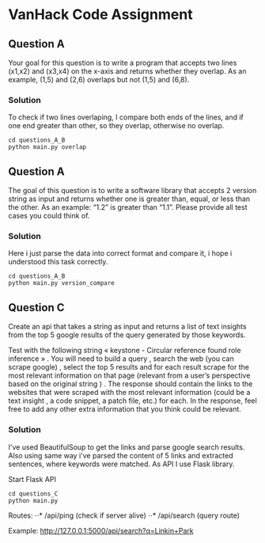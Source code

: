 # VanHack Code Assignment

## Question A
Your goal for this question is to write a program that accepts two lines (x1,x2) and (x3,x4) on the x-axis and returns whether they overlap. As an example, (1,5) and (2,6) overlaps but not (1,5) and (6,8).

### Solution
To check if two lines overlaping, I compare both ends of the lines, and if one end greater than other, so 
they overlap, otherwise no overlap.

```
cd questions_A_B
python main.py overlap
```
## Question A
The goal of this question is to write a software library that accepts 2 version string as input and returns whether one is greater than, equal, or less than the other. As an example: “1.2” is greater than “1.1”. Please provide all test cases you could think of.

### Solution
Here i just parse the data into correct format and compare it, i hope i understood this task correctly. 

```
cd questions_A_B
python main.py version_compare
```

## Question C
Create an api that takes a string as input and returns a list of text insights from the top 5 google results of the query generated by those keywords. 

Test with the following string « keystone - Circular reference found role inference » . You will need to build a query , search the web (you can scrape google) , select the top 5 results and for each result scrape for the most relevant information on that page (relevant from a user’s perspective based on the original string ) . The response should contain the links to the websites that were scraped with the most relevant information (could be a text insight ,  a code snippet, a patch file, etc.) for each. In the response, feel free to add any other extra information that you think could be relevant.

### Solution
I've used BeautifulSoup to get the links and parse google search results. Also using same way i've parsed the content of 5 links and extracted sentences, where keywords were matched. As API I use Flask library. 


Start Flask API
```
cd questions_C
python main.py
```

Routes:
⋅⋅* /api/ping (check if server alive)
⋅⋅* /api/search (query route)

Example:
http://127.0.0.1:5000/api/search?q=Linkin+Park


